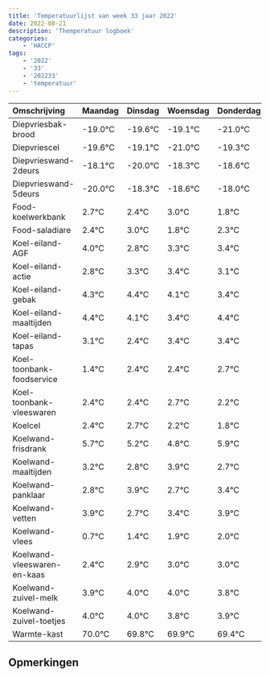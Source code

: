 ```yaml
---
title: 'Temperatuurlijst van week 33 jaar 2022'
date: 2022-08-21
description: 'Themperatuur logboek'
categories:
    - 'HACCP'
tags:
    - '2022'
    - '33'
    - '202233'
    - 'temperatuur'
---
```

|Omschrijving|Maandag|Dinsdag|Woensdag|Donderdag|Vrijdag|Zaterdag|Zondag|
|:---|:---|:---|:---|:---|:---|:---|:---|
|Diepvriesbak-brood|-19.0°C|-19.6°C|-19.1°C|-21.0°C|-19.3°C|-19.6°C|-19.0°C|
|Diepvriescel|-19.6°C|-19.1°C|-21.0°C|-19.3°C|-19.6°C|-19.0°C|-20.2°C|
|Diepvrieswand-2deurs|-18.1°C|-20.0°C|-18.3°C|-18.6°C|-18.0°C|-19.2°C|-18.7°C|
|Diepvrieswand-5deurs|-20.0°C|-18.3°C|-18.6°C|-18.0°C|-19.2°C|-18.7°C|-18.6°C|
|Food-koelwerkbank|2.7°C|2.4°C|3.0°C|1.8°C|2.3°C|2.4°C|2.1°C|
|Food-saladiare|2.4°C|3.0°C|1.8°C|2.3°C|2.4°C|2.1°C|1.4°C|
|Koel-eiland-AGF|4.0°C|2.8°C|3.3°C|3.4°C|3.1°C|2.4°C|3.4°C|
|Koel-eiland-actie|2.8°C|3.3°C|3.4°C|3.1°C|2.4°C|3.4°C|3.4°C|
|Koel-eiland-gebak|4.3°C|4.4°C|4.1°C|3.4°C|4.4°C|4.4°C|4.7°C|
|Koel-eiland-maaltijden|4.4°C|4.1°C|3.4°C|4.4°C|4.4°C|4.7°C|4.2°C|
|Koel-eiland-tapas|3.1°C|2.4°C|3.4°C|3.4°C|3.7°C|3.2°C|2.8°C|
|Koel-toonbank-foodservice|1.4°C|2.4°C|2.4°C|2.7°C|2.2°C|1.8°C|2.9°C|
|Koel-toonbank-vleeswaren|2.4°C|2.4°C|2.7°C|2.2°C|1.8°C|2.9°C|1.7°C|
|Koelcel|2.4°C|2.7°C|2.2°C|1.8°C|2.9°C|1.7°C|2.4°C|
|Koelwand-frisdrank|5.7°C|5.2°C|4.8°C|5.9°C|4.7°C|5.4°C|5.9°C|
|Koelwand-maaltijden|3.2°C|2.8°C|3.9°C|2.7°C|3.4°C|3.9°C|4.0°C|
|Koelwand-panklaar|2.8°C|3.9°C|2.7°C|3.4°C|3.9°C|4.0°C|4.0°C|
|Koelwand-vetten|3.9°C|2.7°C|3.4°C|3.9°C|4.0°C|4.0°C|3.8°C|
|Koelwand-vlees|0.7°C|1.4°C|1.9°C|2.0°C|2.0°C|1.8°C|1.9°C|
|Koelwand-vleeswaren-en-kaas|2.4°C|2.9°C|3.0°C|3.0°C|2.8°C|2.9°C|2.4°C|
|Koelwand-zuivel-melk|3.9°C|4.0°C|4.0°C|3.8°C|3.9°C|3.4°C|2.7°C|
|Koelwand-zuivel-toetjes|4.0°C|4.0°C|3.8°C|3.9°C|3.4°C|2.7°C|3.9°C|
|Warmte-kast|70.0°C|69.8°C|69.9°C|69.4°C|68.7°C|69.9°C|68.8°C|

## Opmerkingen


